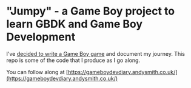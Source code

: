 # "Jumpy" - a Game Boy project to learn GBDK and Game Boy Development
I've [decided to write a Game Boy game](https://gameboydevdiary.andysmith.co.uk/2019/04/22/im-going-to-write-a-nintendo-game-boy-game/) and document my journey.
This repo is some of the code that I produce as I go along.

You can follow along at [https://gameboydevdiary.andysmith.co.uk/](https://gameboydevdiary.andysmith.co.uk/)